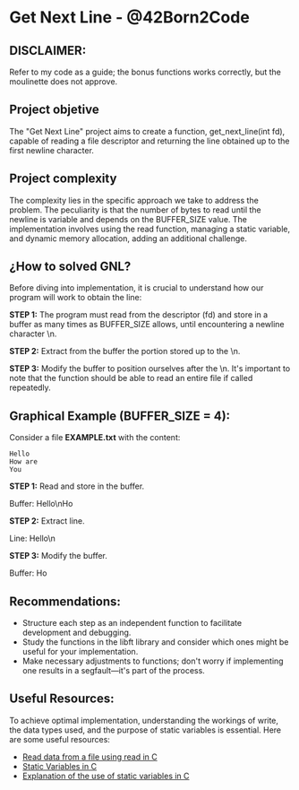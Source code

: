 # Get Next Line - @42Born2Code

## DISCLAIMER:
Refer to my code as a guide; the bonus functions works correctly, but the moulinette does not approve.
## Project objetive

The "Get Next Line" project aims to create a function, get_next_line(int fd), capable of reading a file descriptor and returning the line obtained up to the first newline character.

## Project complexity

The complexity lies in the specific approach we take to address the problem. The peculiarity is that the number of bytes to read until the newline is variable and depends on the BUFFER_SIZE value. The implementation involves using the read function, managing a static variable, and dynamic memory allocation, adding an additional challenge.

## ¿How to solved GNL?

Before diving into implementation, it is crucial to understand how our program will work to obtain the line:

**STEP 1:** The program must read from the descriptor (fd) and store in a buffer as many times as BUFFER_SIZE allows, until encountering a newline character \n.

**STEP 2:** Extract from the buffer the portion stored up to the \n.

**STEP 3:** Modify the buffer to position ourselves after the \n. It's important to note that the function should be able to read an entire file if called repeatedly.


## Graphical Example (BUFFER_SIZE = 4):

Consider a file **EXAMPLE.txt** with the content:

```
Hello
How are
You
```

**STEP 1:** Read and store in the buffer.

Buffer: Hello\nHo

**STEP 2:** Extract line.

Line: Hello\n

**STEP 3:** Modify the buffer.

Buffer: Ho

## Recommendations:

- Structure each step as an independent function to facilitate development and debugging.
- Study the functions in the libft library and consider which ones might be useful for your implementation.
- Make necessary adjustments to functions; don't worry if implementing one results in a segfault—it's part of the process.

## Useful Resources:

To achieve optimal implementation, understanding the workings of write, the data types used, and the purpose of static variables is essential. Here are some useful resources:

- [Read data from a file using read in C](https://github.com/xicodomingues/francinette](https://www.educative.io/answers/read-data-from-a-file-using-read-in-c)https://www.educative.io/answers/read-data-from-a-file-using-read-in-c)
- [Static Variables in C](https://github.com/xicodomingues/francinette](https://www.educative.io/answers/read-data-from-a-file-using-read-in-c)https://www.educative.io/answers/read-data-from-a-file-using-read-in-c](https://www.it.uc3m.es/pbasanta/asng/course_notes/variables_en.html#variables_static)https://www.it.uc3m.es/pbasanta/asng/course_notes/variables_en.html#variables_static)
- [Explanation of the use of static variables in C](https://github.com/xicodomingues/francinette](https://www.educative.io/answers/read-data-from-a-file-using-read-in-c)https://www.educative.io/answers/read-data-from-a-file-using-read-in-c](https://www.it.uc3m.es/pbasanta/asng/course_notes/variables_en.html#variables_static)https://www.it.uc3m.es/pbasanta/asng/course_notes/variables_en.html#variables_static](https://stackoverflow.com/questions/572547/what-does-static-mean-in-c)https://stackoverflow.com/questions/572547/what-does-static-mean-in-c)
